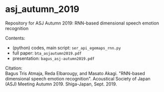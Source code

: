 # asj_autumn_2019
Repository for ASJ Autumn 2019: RNN-based dimensional speech emotion recognition

Contents:
- (python) codes, main script: `ser_api_egemaps_rnn.py`
- full paper: `bta_asjautumn2019.pdf`
- presentation: `bagus_asj-autumn2019.pdf`

Citation:  
Bagus Tris Atmaja, Reda Elbarougy, and Masato Akagi. "RNN-based dimensional speech emotion recognition". Acoustical Society of Japan (ASJ) Meeting Autumn 2019. Shiga-Japan, Sept. 2019.
